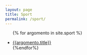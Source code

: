 ```yaml
---
layout: page
title: Sport
permalink: /sport/
---
```


<ul>

{% for argomento in site.sport %}

  <li>
    <a href="{{argomento.url}}">{{argomento.title}}</a>
    </li>
{%endfor%}

</ul>

